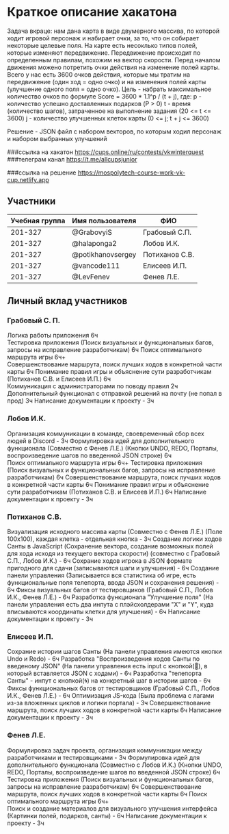 # Краткое описание хакатона
Задача вкраце: нам дана карта в виде двумерного массива, по которой ходит игровой персонаж и набирает очки, за то, что он собирает некоторые целевые поля.
На карте есть несоклько типов полей, которые изменяют передвижение.
Передвижение происходит по определенным правилам, похожим на вектор скорости.
Перед началом движения можено потретить очки действия на изменение полей карты.
Всего у нас есть 3600 очков действия, которые мы тратим на передвижение (один ход = одно очко) и на изменения полей карты (улучшение одного поля = одно очко).
Цель - набрать максимальное количество очков по формуле
Score = 3600 * 1.1^p / (t + j), где:
p - количество успешно доставленных подарков (P > 0)
t - время (количество шагов), затраченное на выполнение задания (20 <= t <= 3600)
j - количество улучшенных клеток карты (0 <= j;  t + j <= 3600)

Решение - JSON файл с набором векторов, по которым ходил персонаж и набором выбранных улучшений

###ссылка на хакатон
https://cups.online/ru/contests/vkwinterquest
###телеграм канал
https://t.me/allcupsjunior

###ссылка на решение
https://mospolytech-course-work-vk-cup.netlify.app

## Участники

| Учебная группа | Имя пользователя  | ФИО                      |
|----------------|-------------------|--------------------------|
| 201-327        | @GrabovyiS        | Грабовый С.П.            |
| 201-327        | @halaponga2       | Лобов И.К.               |
| 201-327        | @potikhanovsergey | Потиханов С.В.           |
| 201-327        | @vancode111       | Елисеев И.П.             |
| 201-327        | @LevFenev         | Фенев Л.Е.               |

## Личный вклад участников

### Грабовый С. П.  
Логика работы приложения 6ч  
Тестировка приложения (Поиск визуальных и функциональных багов, запросы на исправление разработчикам) 6ч
Поиск оптимального маршрута игры 6ч+  
Совершенствование маршрута, поиск лучших ходов в конкретной части карты 6ч 
Понимание правил игры и объяснение сути разработчикам (Потиханов С.В. и Елисеев И.П.) 6ч  
Коммуникация с администраторами по поводу правил 2ч
Дополнительный функционал с отправкой решений на почту (не попал в прод) 3ч
Написание документации к проекту - 3ч

### Лобов И.К.
Организация коммуникации в команде, своевременный сбор всех людей в Discord - 3ч
Формулировка идей для дополнительного функционала (Совместно с Фенев Л.Е.) (Кнопки UNDO, REDO, Порталы, воспроизведение шагов по введенной JSON строке) 6ч  
Поиск оптимального маршрута игры 6ч+ 
Тестировка приложения (Поиск визуальных и функциональных багов, запросы на исправление разработчикам) 6ч
Совершенствование маршрута, поиск лучших ходов в конкретной части карты 6ч 
Понимание правил игры и объяснение сути разработчикам (Потиханов С.В. и Елисеев И.П.) 6ч
Написание документации к проекту - 3ч

### Потиханов С.В.
Визуализация исходного массива карты (Совместно с Фенев Л.Е.) (Поле 100х100), каждая клетка - отдельная кнопка - 3ч
Создание логики ходов Санты в JavaScript (Сохранение вектора, создание возможных полей для хода исходя из текущего вектора скорости) (совместно с Грабовый С.П., Лобов И.К.) - 6ч
Сохрание ходов игрока в JSON формате пригодного для сдачи (записываются шаги и улучшения) - 6ч
Создание панели управления (Записывается вся статистика об игре, есть функциональные поля телепорта, ввода JSON и сохранения решения) - 6ч
Фиксы визуальных багов от тестировщиков (Грабовый С.П., Лобов И.К., Фенев Л.Е.) - 6ч
Разработка функционала "Улучшение поля" (На панели управления есть два инпута с плэйсхолдерами "X" и "Y", куда вписываются координаты клетки для улучшения) - 6ч
Написание документации к проекту - 3ч

### Елисеев И.П.

Сохрание истории шагов Санты (На панели управления имеются кнопки Undo и Redo) - 6ч
Разработка "Воспроизведения ходов Санты по введеному JSON" (На панели управления есть input с кнопкой(🗿), в который вставляется JSON с ходами) - 6ч
Разработка "телепорта Санты" - инпут с кнопкой(🌀) на конкретный шаг в истории шагов - 6ч
Фиксы функциональных багов от тестировщиков (Грабовый С.П., Лобов И.К., Фенев Л.Е.) - 6ч
Оптимизация JS-кода (Была проблема с лагами из-за вложенных циклов и логики портала) - 3ч
Совершенствование маршрута, поиск лучших ходов в конкретной части карты 6ч
Написание документации к проекту - 3ч

### Фенев Л.Е.
Формулировка задач проекта, организация коммуникации между разработчиками и тестировщиками - 3ч
Формулировка идей для дополнительного функционала (Совместно с Лобов И.К.) (Кнопки UNDO, REDO, Порталы, воспроизведение шагов по введенной JSON строке) 6ч
Тестировка приложения (Поиск визуальных и функциональных багов, запросы на исправление разработчикам) 6ч
Совершенствование маршрута, поиск лучших ходов в конкретной части карты 6ч
Поиск оптимального маршрута игры 6ч+  
Поиск и создание материалов для визуального улучшения интерфейса (Картинки полей, подарков, санты) - 6ч
Написание документации к проекту - 3ч

